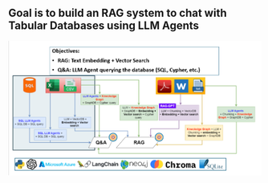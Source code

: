 ## Goal is to build an RAG system to chat with Tabular Databases using LLM Agents

![alt text](https://github.com/Younes-Piro/RAG_Databases/blob/main/goal.PNG?raw=true)

